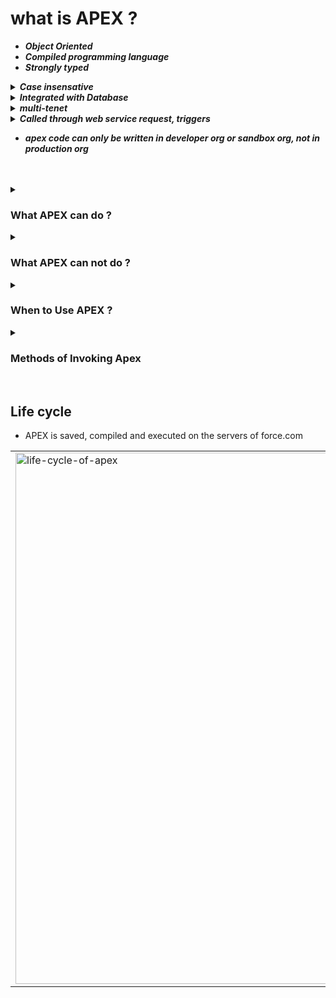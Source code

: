 
# what is APEX ?
- ***Object Oriented***
- ***Compiled programming language***
- ***Strongly typed***

<details>
  <summary><b><em> Case insensative </em></b></summary>
<p>

---  
_To avoid confusion with case-insensitive ``SOQL`` and ``SOSL`` queries, Apex is also case-insensitive._
- Variable and method names are case-insensitive. 
  - ***For example:*** 
    - ✔️ **``Integer I;``**  
    - ✔️ **``Integer i;  This would be an error.``**
- References to object and field names are case-insensitive.
  - ***For example:*** 
    - ✔️ **``Account a1;``**  
    - ✔️ **``ACCOUNT a2;``**
- ``SOQL`` and ``SOSL`` statements are case- insensitive.
  - ***For example:*** 
    - ✔️ **``Account[] accts = [sELect ID From ACCouNT where nAme = 'fred'];``**  
  
---

</p>
</details>

<details>
  <summary><b><em> Integrated with Database </em></b></summary>
<p>

---

provides direct access to records & fields

---

</p>
</details>


<details>
  <summary><b><em> multi-tenet </em></b></summary>
<p>
  
---
### what is multi-tenet Architecture ?

#### what is single-tenet architecture?
Single-tenancy architecture is one in which a single instance of a software application and supporting infrastructure serves one customer. _tenet means:"cloud customer", here cloud costomer is a business that rely on aws / azure / GCP_
in single tenet architecture a single compute-node serves a single tenet, these tenet are stateful("this means they have pre existing knowledge of the client they are serving").
  
***these ``single-tenet`` architectures were widely used in SaaS & PaaS models.***
  
#### problems with single-tenet architecture?
- if a compute node goes down, that means an entire customer("here business") and all of their users were completely unable to access their instance.
- **upgrade became impractical**, if a cloud service provide has tens of thousands of customers, that means they have tens of thousands of compute-nodes. to upgrade service style they will have to apply upgrade to every single one of them. _"upgrades are complex time consuming process, that leads to downtime."_
- **requires vertical scaling**, that means a new customer need new set of resources.
- **Can't Personalise services**, since each customer have a dedicated compute node, that means irregular customer that don't need extra resources, will be having same amount of resources as of customer who are regular and actually need it. _"this leads to inefficient utilisation of resources, that cost much to cloud service providers"_

#### what is multi-tenet Architecture ?
- in multi tenet architecture any customer can be served by any compute node, these tenet are stateless("this means they can figure out any of the information they need to know and apply"). 
  
***these ``multi-tenet`` architectures are widely used in SaaS & PaaS models.***

  
### why would you use one ? Advantages of multi-tenet architecture.
- if a compute node goes down it won't effect any customer and their user.
- **upgrade are easy**, ``as there is just one big system serving all the customers.`` or ``you can just spin up with new compute nodes running the latest version of the software.`` _"that means zero down time"_  
- **allows horizontal scaling**, that means if compute-node / resource seem insufficient you can just add one more.
- **can personalise service**, cost effective.

 
---
  
</p>
</details>

<details>
  <summary><b><em> Called through web service request, triggers</em></b></summary>
<p>

---

- web service request
- triggers

---

</p>
</details>

- ***apex code can only be written in developer org or sandbox org, not in production org***



<br/>


<br/>

<details>
<summary> <b> <h3> What APEX can do ? </h3> </b> </summary>
<p>

---

- APEX can be used to stop a functionality to an action, or to add more functionality. but it can't modify standard salesforce functionality.


---

</p>
</details>




<details>
<summary> <b> <h3> What APEX can not do ? </h3> </b> </summary>
<p>

---

- APEX executes, exist only on the servers of force.com and not on client or developer system.
- APEX can't modify standard salesforce functionality. 
- there is no standard input and output, generally, Record and field values are taken as input from Objects and Output is the result that is reflected from from operations that are performed using APEX.
- apex does not create temp files so no need to worry about file handling.
- apex does not allow multi-threading.
- as everything exist on servers of force.com , hence no need of managing environment or upgrading developer tools.
- Apex doesn't allow interfaces, doesn't allow access modifiers. 
- Apex doesn't allow default parameters.
- no concept of pointers and references.

---

</p>
</details>




<details>
<summary> <b> <h3> When to Use APEX ? </h3> </b> </summary>
<p>

---

***tip 💡 :*** salesforce has a solution for almost any functionality you can think. so, Only Use APEX if the functionality can not be implemented using declarative approach("i.e using point and click tools").

---

</p>
</details>




<details>
<summary> <b> <h3> Methods of Invoking Apex </h3> </b> </summary>
<p>

---

| Method| 	Description| 
|-------|--------------|
| Database Trigger| 	Invoked for a specific event on a custom or standard object.| 
| Anonymous Apex| 	Code snippets executed on the fly in Dev Console & other tools.| 
|Asynchronous Apex|	Occurs when executing a future or queueable Apex, running a batch job, or scheduling Apex to run at a specified interval.| 
| Web Services| 	Code that is exposed via SOAP or REST web services.| 
| Email Services| 	Code that is set up to process inbound email.| 
| Visualforce or Lightning Pages| 	Visualforce controllers and Lightning components can execute Apex code automatically or when a user initiates an action, such as clicking a button. Lightning components can also be executed by Lightning processes and flows.| 


---

</p>
</details>


<br/>


## Life cycle
- APEX is saved, compiled and executed on the servers of force.com 
<table>
<tr>  
<td>
  <a href="#life-cycle"><img src="images/lifecycle-of-apex.png" width="850vw" alt="life-cycle-of-apex"></a>  
</td>
</tr>
</table>




